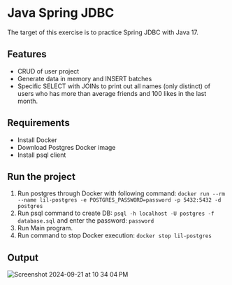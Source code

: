 # Java Spring JDBC
The target of this exercise is to practice Spring JDBC with Java 17.

## Features
- CRUD of user project
- Generate data in memory and INSERT batches
- Specific SELECT with JOINs to print out all names (only distinct) of users who has more than average friends and 100 likes in the last month.

## Requirements
- Install Docker
- Download Postgres Docker image
- Install psql client

## Run the project
1. Run postgres through Docker with following command: `docker run --rm --name lil-postgres -e POSTGRES_PASSWORD=password -p 5432:5432 -d postgres`
2. Run psql command to create DB: `psql -h localhost -U postgres -f database.sql` and enter the password: `password`
3. Run Main program.
4. Run command to stop Docker execution: `docker stop lil-postgres`

## Output
![Screenshot 2024-09-21 at 10 34 04 PM](https://github.com/user-attachments/assets/b398a207-db88-4899-87f5-3d25f2081eb7)
